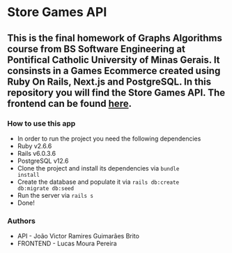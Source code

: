 # Store Games API

## This is the final homework of Graphs Algorithms course from BS Software Engineering at Pontifical Catholic University of Minas Gerais. It consinsts in a Games Ecommerce created using Ruby On Rails, Next.js and PostgreSQL. In this repository you will find the Store Games API. The frontend can be found [here](https://github.com/LucasMouraPereira123/frontend-grafos).

### How to use this app
* In order to run the project you need the following dependencies
* Ruby v2.6.6
* Rails v6.0.3.6
* PostgreSQL v12.6
* Clone the project and install its dependencies via <code>bundle install</code>
* Create the database and populate it via <code>rails db:create db:migrate db:seed</code>
* Run the server via <code>rails s</code>
* Done!

### Authors
* API - João Victor Ramires Guimarães Brito
* FRONTEND - Lucas Moura Pereira